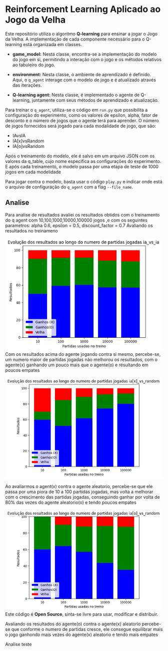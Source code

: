 # Reinforcement Learning Aplicado ao Jogo da Velha

Este repositório utiliza o algoritmo **Q-learning** para ensinar a jogar o Jogo da Velha. A implementação de cada componente necessário para o Q-learning está organizada em classes.

- **game_model:** Nesta classe, encontra-se a implementação do modelo do jogo em si, permitindo a interação com o jogo e os métodos relativos ao tabuleiro do jogo.

- **environment:** Nesta classe, o ambiente de aprendizado é definido. Aqui, o `q_agent` interage com o modelo de jogo e é atualizado através das iterações.

- **Q-learning agent:** Nesta classe, é implementado o agente de Q-learning, juntamente com seus métodos de aprendizado e atualização.

Para treinar o `q_agent`, utiliza-se o código em `run.py` que possibilita a configuração do experimento, como os valores de epsilon, alpha, fator de desconto e o número de jogos que o agente terá para aprender. O número de jogos fornecidos será jogado para cada modalidade de jogo, que são:
- IAvsIA
- IA[x]vsRandom
- IA[o]vsRandom

Após o treinamento do modelo, ele é salvo em um arquivo JSON com os valores da q_table, cujo nome especifica as configurações do experimento.
E após cada treinamento, o modelo passa por uma etapa de teste de 1000 jogos em cada modelidade

Para jogar contra o modelo, basta usar o código `play.py` e indicar onde está o arquivo de configuração do `q_agent` com a flag `--file_name`.

## Analise 
Para analise de resultados avaliei os resultados obtidos com o treinamento do q agent com 10,100,1000,10000,100000 jogos ,e com os seguintes parametros: alpha 0.6, epsilon = 0.5, discount_factor = 0.7
Avaliando os resultados no treinameno 

![Alt text](image.png)
Com os resultados acima do agente jogando contra si mesmo, percebe-se, um numero maior de partidas jogadas não melhorou os resultados, com o agente(x) ganhando um pouco mais que o agente(o) e resultando em poucos empates

![Alt text](image-1.png)

Ao avaliarmos o agent(x) contra o agente aleatorio, percebe-se que ele passa por uma piora de 10 a 100 partidas jogadas, mas volta a melhorar com o crescimento das partidas jogadas, conseguindo ganhar por volta de 80% das vezes do agente aleatorio(o) e tendo poucos empates 

![Alt text](image-2.png)
Este código é **Open Source**, sinta-se livre para usar, modificar e distribuir.

Avaliando os resultados do agente(o) contra o agente(x) aleatorio percebe-se que conforme o numero de partidas cresce, ele consegue equilibrar mais o jogo ganhondo mais vezes do agente(x) aleatorio e tendo mais empates


Analise teste 

